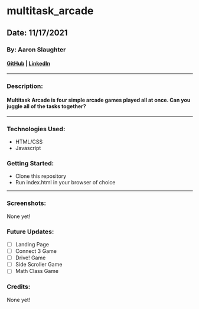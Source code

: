 # multitask_arcade

## Date: 11/17/2021
### By: Aaron Slaughter

#### [GitHub](https://github.com/Slafter) | [LinkedIn](https://www.linkedin.com/in/aaron-slaughter-085b44b5/)
***

### Description:

#### Multitask Arcade is four simple arcade games played all at once. Can you juggle all of the tasks together?
***
### Technologies Used:
* HTML/CSS
* Javascript

### Getting Started:
* Clone this repository
* Run index.html in your browser of choice
***
### Screenshots:

None yet!

### Future Updates:
- [ ] Landing Page
- [ ] Connect 3 Game
- [ ] Drive! Game
- [ ] Side Scroller Game
- [ ] Math Class Game

### Credits:

None yet!
